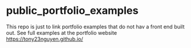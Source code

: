 # public_portfolio_examples
This repo is just to link portfolio examples that do not hav a front end built out. See full examples at the portfolio website https://tony23nguyen.github.io/
